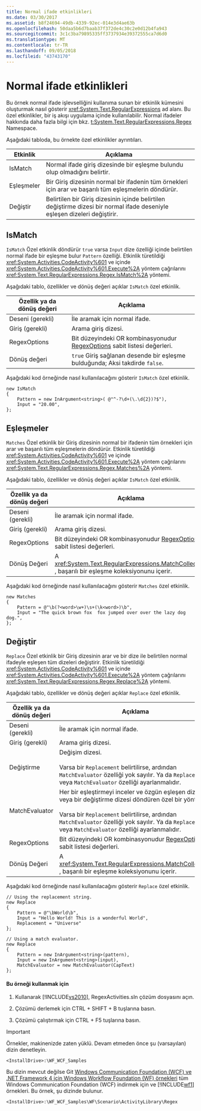 ```yaml
---
title: Normal ifade etkinlikleri
ms.date: 03/30/2017
ms.assetid: b8f24694-49db-4339-92ec-014e3d4ae63b
ms.openlocfilehash: 50daa5b6d7baab37f372de4c30c2e0d12b4fa943
ms.sourcegitcommit: 3c1c3ba79895335ff3737934e39372555ca7d6d0
ms.translationtype: MT
ms.contentlocale: tr-TR
ms.lasthandoff: 09/05/2018
ms.locfileid: "43743170"
---
```

# <a name="regular-expression-activities"></a>Normal ifade etkinlikleri
Bu örnek normal ifade işlevselliğini kullanıma sunan bir etkinlik kümesini oluşturmak nasıl gösterir <xref:System.Text.RegularExpressions> ad alanı. Bu özel etkinlikler, bir iş akışı uygulama içinde kullanılabilir. Normal ifadeler hakkında daha fazla bilgi için bkz. [t:System.Text.RegularExpressions.Regex](https://go.microsoft.com/fwlink/?LinkId=150434) Namespace.  
  
 Aşağıdaki tabloda, bu örnekte özel etkinlikler ayrıntıları.  
  
|Etkinlik|Açıklama|  
|--------------|-----------------|  
|IsMatch|Normal ifade giriş dizesinde bir eşleşme bulundu olup olmadığını belirtir.|  
|Eşleşmeler|Bir Giriş dizesinin normal bir ifadenin tüm örnekleri için arar ve başarılı tüm eşleşmelerin döndürür.|  
|Değiştir|Belirtilen bir Giriş dizesinin içinde belirtilen değiştirme dizesi bir normal ifade deseniyle eşleşen dizeleri değiştirir.|  
  
## <a name="ismatch"></a>IsMatch  
 `IsMatch` Özel etkinlik döndürür `true` varsa `Input` dize özelliği içinde belirtilen normal ifade bir eşleşme bulur `Pattern` özelliği. Etkinlik türetildiği <xref:System.Activities.CodeActivity%601> ve içinde <xref:System.Activities.CodeActivity%601.Execute%2A> yöntem çağrılarını <xref:System.Text.RegularExpressions.Regex.IsMatch%2A> yöntemi.  
  
 Aşağıdaki tablo, özellikler ve dönüş değeri açıklar `IsMatch` özel etkinlik.  
  
|Özellik ya da dönüş değeri|Açıklama|  
|------------------------------|-----------------|  
|Deseni (gerekli)|İle aramak için normal ifade.|  
|Giriş (gerekli)|Arama giriş dizesi.|  
|RegexOptions|Bit düzeyindeki OR kombinasyonudur [RegexOptions](https://go.microsoft.com/fwlink/?LinkId=150446) sabit listesi değerleri.|  
|Dönüş değeri|`true` Giriş sağlanan desende bir eşleşme bulduğunda; Aksi takdirde `false`.|  
  
 Aşağıdaki kod örneğinde nasıl kullanılacağını gösterir `IsMatch` özel etkinlik.  
  
```  
new IsMatch  
{  
    Pattern = new InArgument<string>( @"^-?\d+(\.\d{2})?$"),  
    Input = "20.00",  
};  
```  
  
## <a name="matches"></a>Eşleşmeler  
 `Matches` Özel etkinlik bir Giriş dizesinin normal bir ifadenin tüm örnekleri için arar ve başarılı tüm eşleşmelerin döndürür. Etkinlik türetildiği <xref:System.Activities.CodeActivity%601> ve içinde <xref:System.Activities.CodeActivity%601.Execute%2A> yöntem çağrılarını <xref:System.Text.RegularExpressions.Regex.Matches%2A> yöntemi.  
  
 Aşağıdaki tablo, özellikler ve dönüş değeri açıklar `IsMatch` özel etkinlik.  
  
|Özellik ya da dönüş değeri|Açıklama|  
|------------------------------|-----------------|  
|Deseni (gerekli)|İle aramak için normal ifade.|  
|Giriş (gerekli)|Arama giriş dizesi.|  
|RegexOptions|Bit düzeyindeki OR kombinasyonudur [RegexOptions](https://go.microsoft.com/fwlink/?LinkId=150446) sabit listesi değerleri.|  
|Dönüş Değeri|A <xref:System.Text.RegularExpressions.MatchCollection> , başarılı bir eşleşme koleksiyonunu içerir.|  
  
 Aşağıdaki kod örneğinde nasıl kullanılacağını gösterir `Matches` özel etkinlik.  
  
```  
new Matches  
{  
    Pattern = @"\b(?<word>\w+)\s+(\k<word>)\b",  
    Input = "The quick brown fox  fox jumped over over the lazy dog dog.",  
};  
```  
  
## <a name="replace"></a>Değiştir  
 `Replace` Özel etkinlik bir Giriş dizesinin arar ve bir dize ile belirtilen normal ifadeyle eşleşen tüm dizeleri değiştirir. Etkinlik türetildiği <xref:System.Activities.CodeActivity%601> ve içinde <xref:System.Activities.CodeActivity%601.Execute%2A> yöntem çağrılarını <xref:System.Text.RegularExpressions.Regex.Replace%2A> yöntemi.  
  
 Aşağıdaki tablo, özellikler ve dönüş değeri açıklar `Replace` özel etkinlik.  
  
|Özellik ya da dönüş değeri|Açıklama|  
|------------------------------|-----------------|  
|Deseni (gerekli)|İle aramak için normal ifade.|  
|Giriş (gerekli)|Arama giriş dizesi.|  
|Değiştirme|Değişim dizesi.<br /><br /> Varsa bir `Replacement` belirtilirse, ardından `MatchEvaluator` özelliği yok sayılır. Ya da `Replacement` veya `MatchEvaluator` özelliği ayarlanmalıdır.|  
|MatchEvaluator|Her bir eşleştirmeyi inceler ve özgün eşleşen dizeyi veya bir değiştirme dizesi döndüren özel bir yöntem.<br /><br /> Varsa bir `Replacement` belirtilirse, ardından `MatchEvaluator` özelliği yok sayılır. Ya da `Replacement` veya `MatchEvaluator` özelliği ayarlanmalıdır.|  
|RegexOptions|Bit düzeyindeki OR kombinasyonudur [RegexOptions](https://go.microsoft.com/fwlink/?LinkId=150446) sabit listesi değerleri.|  
|Dönüş Değeri|A <xref:System.Text.RegularExpressions.MatchCollection> , başarılı bir eşleşme koleksiyonunu içerir.|  
  
 Aşağıdaki kod örneğinde nasıl kullanılacağını gösterir `Replace` özel etkinlik.  
  
```  
// Using the replacement string.  
new Replace  
{  
    Pattern = @"\bWorld\b",  
    Input = "Hello World! This is a wonderful World",  
    Replacement = "Universe"  
};  
  
// Using a match evaluator.  
new Replace  
{  
    Pattern = new InArgument<string>(pattern),  
    Input = new InArgument<string>(input),  
    MatchEvaluator = new MatchEvaluator(CapText)                  
};  
```  
  
#### <a name="to-use-this-sample"></a>Bu örneği kullanmak için  
  
1.  Kullanarak [!INCLUDE[vs2010](../../../../includes/vs2010-md.md)], RegexActivities.sln çözüm dosyasını açın.  
  
2.  Çözümü derlemek için CTRL + SHIFT + B tuşlarına basın.  
  
3.  Çözümü çalıştırmak için CTRL + F5 tuşlarına basın.  
  
> [!IMPORTANT]
>  Örnekler, makinenizde zaten yüklü. Devam etmeden önce şu (varsayılan) dizin denetleyin.  
>   
>  `<InstallDrive>:\WF_WCF_Samples`  
>   
>  Bu dizin mevcut değilse Git [Windows Communication Foundation (WCF) ve .NET Framework 4 için Windows Workflow Foundation (WF) örnekleri](https://go.microsoft.com/fwlink/?LinkId=150780) tüm Windows Communication Foundation (WCF) indirmek için ve [!INCLUDE[wf1](../../../../includes/wf1-md.md)] örnekleri. Bu örnek, şu dizinde bulunur.  
>   
>  `<InstallDrive>:\WF_WCF_Samples\WF\Scenario\ActivityLibrary\Regex`